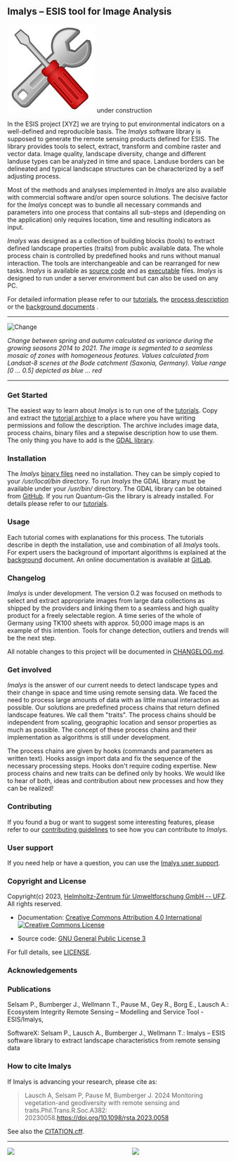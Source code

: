 ## Imalys – ESIS tool for Image Analysis

![tools](images/tools.svg) under construction

In the ESIS project [XYZ] we are trying to put environmental indicators on a well-defined and reproducible basis. The *Imalys* software library is supposed to generate the remote sensing products defined for ESIS. The library provides tools to select, extract, transform and combine raster and vector data. Image quality, landscape diversity, change and different landuse types can be analyzed in time and space. Landuse borders can be delineated and typical landscape structures can be characterized by a self adjusting process.

Most of the methods and analyses implemented in *Imalys* are also available with commercial software and/or open source solutions. The decisive factor for the *Imalys* concept was to bundle all necessary commands and parameters into one process that contains all sub-steps and (depending on the application) only requires location, time and resulting indicators as input. 

*Imalys* was designed as a collection of building blocks (tools) to extract defined landscape properties (traits) from public available data. The whole process chain is controlled by predefined hooks and runs without manual interaction. The tools are interchangeable and can be rearranged for new tasks. *Imalys* is available as [source code](source/README.md) and as [executable](binaries/README.md) files. *Imalys* is designed to run under a server environment but can also be used on any PC.

For detailed information please refer to our [tutorials](tutorial/README.md), the [process description](Imalys_Process.pdf) or the [background documents](documents/background/README.md) .

___


![Change](images/Hohes-Holz_Großer-Bruch.png)

*Change between spring and autumn calculated as variance during the growing seasons 2014 to 2021. The image is segmented to a seamless mosaic of zones with homogeneous features. Values calculated from Landsat-8 scenes at the Bode catchment (Saxonia, Germany). Value range [0 … 0.5] depicted as blue … red*

___


### Get Started

The easiest way to learn about *Imalys* is to run one of the [tutorials](Imalys_Tutorial.pdf). Copy and extract the [tutorial archive](tutorial.zip) to a place where you have writing permissions and follow the description. The archive includes image data, process chains, binary files and a stepwise description how to use them. The only thing you have to add is the [GDAL library](https://github.com/OSGeo/GDAL).

### Installation

The *Imalys* [binary files](binaries) need no installation. They can be simply copied to your */usr/local/bin* directory. To run *Imalys* the GDAL library must be available under your */usr/bin/* directory. The GDAL library can be obtained from [GitHub](https://github.com/OSGeo/GDAL). If you run Quantum-Gis the library is already installed. For details please refer to our [tutorials](Imalys_Tutorial.pdf).

### Usage

Each tutorial comes with explanations for this process. The tutorials describe in depth the installation, use and combination of all *Imalys* tools. For expert users the background of important algorithms is explained at the [background](Imalys_Background) document. An online documentation is available at [GitLab](Imalys_Background).

### Changelog

*Imalys* is under development. The version 0.2 was focused on methods to select and extract appropriate images from large data collections as shipped by the providers and linking them to a seamless and high quality product for a freely selectable region. A time series of the whole of Germany using TK100 sheets with approx. 50,000 image maps is an example of this intention. Tools for change detection, outliers and trends will be the next step.

All notable changes to this project will be documented in [CHANGELOG.md](CHANGELOG.md).

### Get involved

*Imalys* is the answer of our current needs to detect landscape types and their change in space and time using remote sensing data. We faced the need to process large amounts of data with as little manual interaction as possible. Our solutions are predefined process chains that return defined landscape features. We call them "traits". The process chains should be independent from scaling, geographic location and sensor properties as much as possible. The concept of these process chains and their implementation as algorithms is still under development. 

The process chains are given by hooks (commands and parameters as written text). Hooks assign import data and fix the sequence of the necessary processing steps. Hooks don't require coding expertise. New process chains and new traits can be defined only by hooks. We would like to hear of both, ideas and contribution about new processes and how they can be realized!

### Contributing

If you found a bug or want to suggest some interesting features, please refer to our [contributing guidelines](CONTRIBUTING.md) to see how you can contribute to *Imalys*.

### User support

If you need help or have a question, you can use the [Imalys user support](mailto:imalys-support@ufz.de).

### Copyright and License

Copyright(c) 2023, [Helmholtz-Zentrum für Umweltforschung GmbH -- UFZ](https://www.ufz.de). All rights reserved.

- Documentation: [Creative Commons Attribution 4.0 International](https://creativecommons.org/licenses/by/4.0/) <a rel="license" href="http://creativecommons.org/licenses/by/4.0/"><img alt="Creative Commons License" style="border-width:0" src="https://i.creativecommons.org/l/by/4.0/80x15.png" /></a>

- Source code: [GNU General Public License 3](https://www.gnu.org/licenses/gpl-3.0.html)

For full details, see [LICENSE](LICENSE.md).

### Acknowledgements

### Publications

Selsam P., Bumberger J., Wellmann T., Pause M., Gey R., Borg E., Lausch A.: Ecosystem Integrity Remote Sensing – Modelling and Service Tool - ESIS/Imalys,

SoftwareX: Selsam P., Lausch A., Bumberger J., Wellmann T.: Imalys – ESIS software library to extract landscape characteristics from remote sensing data

### How to cite Imalys

If Imalys is advancing your research, please cite as:

> Lausch A, Selsam P, Pause M, Bumberger J. 2024 Monitoring vegetation-and geodiversity with remote sensing and traits.Phil.Trans.R.Soc.A382: 20230058.https://doi.org/10.1098/rsta.2023.0058

See also the [CITATION.cff](CITATION.cff).

-----------------
<a href="https://www.ufz.de/index.php?en=33573">
    <img src="https://git.ufz.de/rdm-software/saqc/raw/develop/docs/resources/images/representative/UFZLogo.png" width="400"/>
</a>

<a href="https://www.ufz.de/index.php?en=45348">
    <img src="https://git.ufz.de/rdm-software/saqc/raw/develop/docs/resources/images/representative/RDMLogo.png" align="right" width="220"/>
</a>
